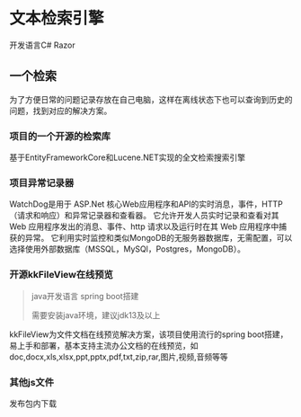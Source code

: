 # 文本检索引擎

开发语言C#
Razor 

## 一个检索

为了方便日常的问题记录存放在自己电脑，这样在离线状态下也可以查询到历史的问题，找到对应的解决方案。

### 项目的一个开源的检索库

基于EntityFrameworkCore和Lucene.NET实现的全文检索搜索引擎

[文档]: https://github.com/ldqk/Masuit.LuceneEFCore.SearchEngine



### 项目异常记录器

WatchDog是用于 ASP.Net 核心Web应用程序和API的实时消息，事件，HTTP（请求和响应）和异常记录器和查看器。 它允许开发人员实时记录和查看对其 Web 应用程序发出的消息、事件、http 请求以及运行时在其 Web 应用程序中捕获的异常。 它利用实时监控和类似MongoDB的无服务器数据库，无需配置，可以选择使用外部数据库（MSSQL，MySQl，Postgres，MongoDB）。

[文档]: https://github.com/IzyPro/WatchDog

 

### 开源kkFileView在线预览

> java开发语言 spring boot搭建
>
> 需要安装java环境，建议jdk13及以上

kkFileView为文件文档在线预览解决方案，该项目使用流行的spring boot搭建，易上手和部署，基本支持主流办公文档的在线预览，如doc,docx,xls,xlsx,ppt,pptx,pdf,txt,zip,rar,图片,视频,音频等等

[官方文档]: https://kkview.cn/



### 其他js文件

发布包内下载



